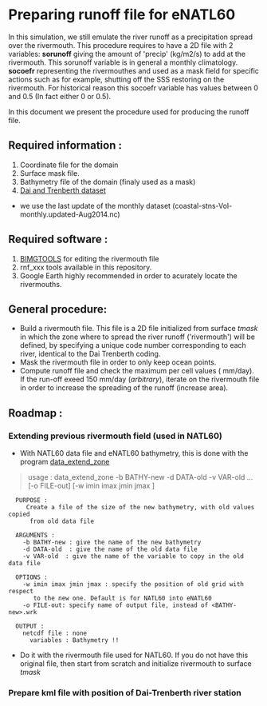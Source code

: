 # Preparing runoff file for eNATL60
  In this simulation, we still emulate the river runoff as a precipitation spread over the rivermouth. This procedure requires to have a 2D file with 2 variables: **sorunoff**  giving the amount of 'precip' (kg/m2/s) to add at the rivermouth. This sorunoff variable is in general a monthly climatology. **socoefr** representing the rivermouthes and used as a mask field for specific actions such as for example, shutting off the SSS restoring on the rivermouth. For historical reason this socoefr variable has values between 0 and 0.5 (In fact either 0 or 0.5).

In this document we present the procedure used for producing the runoff file.

## Required information :
 1. Coordinate file for the domain
 1. Surface mask file.
 1. Bathymetry file of the domain (finaly used as a mask)
 1. [Dai and Trenberth dataset](http://www.cgd.ucar.edu/cas/catalog/surface/dai-runoff/)
   * we use the last update of the monthly dataset (coastal-stns-Vol-monthly.updated-Aug2014.nc)

## Required software :
 1. [BIMGTOOLS](http://archimer.ifremer.fr/doc/00195/30646/) for editing the rivermouth file
 1. rnf_xxx tools available in this repository.
 1. Google Earth highly recommended  in order to acurately locate the rivermouths.

## General procedure:
 * Build a rivermouth file. This file is a 2D file initialized from surface *tmask* in which the zone where to spread the river runoff ('rivermouth') will be  defined, by specifying a unique code number corresponding to each river, identical to the Dai Trenberth coding. 
 * Mask the rivermouth file in order to only keep ocean points.
 * Compute runoff file and check the maximum per cell values ( mm/day). If the run-off exeed 150 mm/day (*arbitrary*), iterate on the rivermouth file in order to increase the spreading of the runoff (increase area).
 

## Roadmap :
### Extending previous rivermouth field (used in NATL60)
 * With NATL60 data file and eNATL60 bathymetry, this is done with the program [data_extend_zone](../TOOLS/data_extend_zone.f90)

> usage :  data_extend_zone -b BATHY-new -d DATA-old -v VAR-old ...
           [-o FILE-out] [-w imin imax jmin jmax ]
     
      PURPOSE :
         Create a file of the size of the new bathymetry, with old values copied
          from old data file
      
      ARGUMENTS :
        -b BATHY-new : give the name of the new bathymetry 
        -d DATA-old  : give the name of the old data file
        -v VAR-old  : give the name of the variable to copy in the old data file
     
      OPTIONS :
        -w imin imax jmin jmax : specify the position of old grid with respect 
           to the new one. Default is for NATL60 into eNATL60
        -o FILE-out: specify name of output file, instead of <BATHY-new>.wrk   
    
      OUTPUT : 
        netcdf file : none
          variables : Bathymetry !!

 * Do it with the rivermouth file used for NATL60. If you do not have this original file, then start from scratch and initialize rivermouth to surface *tmask*

### Prepare kml file with position of Dai-Trenberth river station 


